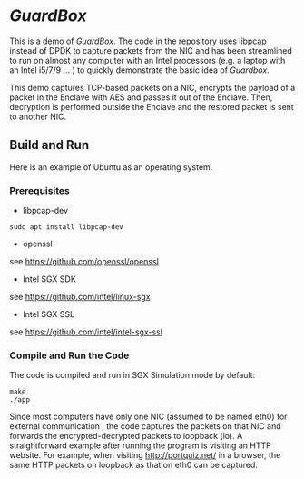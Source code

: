 # *GuardBox*

This is a demo of *GuardBox*.  The code in the repository uses libpcap instead of DPDK to capture packets from the NIC and has been streamlined to run on almost any computer with an Intel processors (e.g. a laptop with an Intel i5/7/9 ... ) to quickly demonstrate the basic idea of *Guardbox*.

This demo captures TCP-based packets on a NIC, encrypts the payload of a packet in the Enclave with AES and passes it out of the Enclave. Then, decryption is performed outside the Enclave and the restored packet is sent to another NIC.

## Build and Run

Here is an example of Ubuntu as an operating system.

### Prerequisites

- libpcap-dev

```
sudo apt install libpcap-dev
```

- openssl

see https://github.com/openssl/openssl

- Intel SGX SDK

see https://github.com/intel/linux-sgx

- Intel SGX SSL

see https://github.com/intel/intel-sgx-ssl

### Compile and Run the Code

The code is compiled and run in SGX Simulation mode by default: 

```
make
./app
```

Since most computers have only one NIC (assumed to be named eth0) for external communication , the code captures the packets on that NIC and forwards the encrypted-decrypted packets to loopback (lo). A straightforward example after running the program is visiting an HTTP website. For example, when visiting http://portquiz.net/ in a browser, the same HTTP packets on loopback as that on eth0 can be captured.
